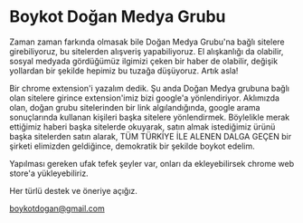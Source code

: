 
Boykot Doğan Medya Grubu
=======

Zaman zaman farkında olmasak bile Doğan Medya Grubu'na bağlı sitelere girebiliyoruz, bu sitelerden alışveriş yapabiliyoruz. El alışkanlığı da olabilir, sosyal medyada gördüğümüz ilgimizi çeken bir haber de olabilir, değişik yollardan bir şekilde hepimiz bu tuzağa düşüyoruz. Artık asla!

Bir chrome extension'i yazalım dedik. Şu anda Doğan Medya grubuna bağlı olan sitelere girince extension'imiz bizi google'a yönlendiriyor. Aklımızda olan, doğan grubu sitelerinden bir link algılandığında, google arama sonuçlarında kullanan kişileri başka sitelere yönlendirmek. Böylelikle merak ettiğimiz haberi başka sitelerde okuyarak, satın almak istediğimiz ürünü başka sitelerden satın alarak, TÜM TÜRKİYE İLE ALENEN DALGA GEÇEN bir şirketi elimizden geldiğince, demokratik bir şekilde boykot edelim.

Yapılması gereken ufak tefek şeyler var, onları da ekleyebilirsek chrome web store'a yükleyebiliriz.

Her türlü destek ve öneriye açığız.

boykotdogan@gmail.com
